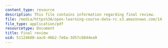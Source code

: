 ```yaml
---
content_type: resource
description: This file contains information regarding final review.
file: /media/https%3A/open-learning-course-data-rc.s3.amazonaws.com/14-05-intermediate-macroeconomics-spring-2013/51124680aac646b27e6a3d57c6044ea9_MIT14_05S13_revi_for_final.pdf
file_type: application/pdf
resourcetype: Document
title: Final review
uid: 51124680-aac6-46b2-7e6a-3d57c6044ea9
---
```

